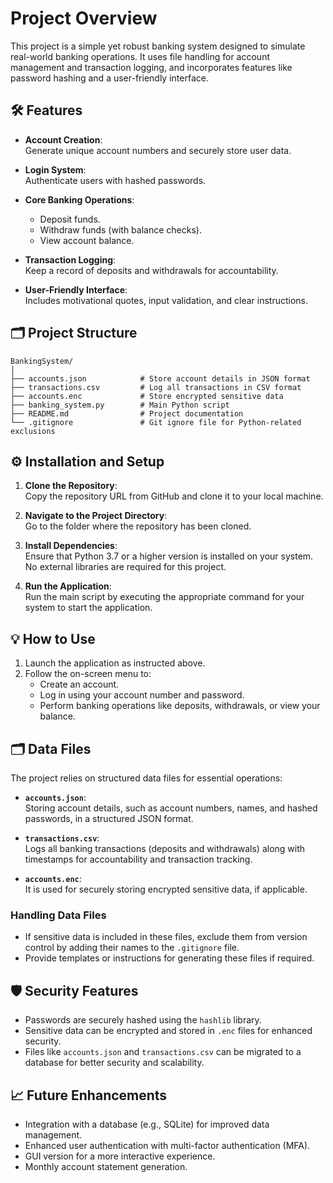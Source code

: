 # Project Overview
This project is a simple yet robust banking system designed to simulate real-world banking operations. It uses file handling for account management and transaction logging, and incorporates features like password hashing and a user-friendly interface.

## 🛠️ Features
- **Account Creation**:  
  Generate unique account numbers and securely store user data.

- **Login System**:  
  Authenticate users with hashed passwords.

- **Core Banking Operations**:  
  - Deposit funds.  
  - Withdraw funds (with balance checks).  
  - View account balance.

- **Transaction Logging**:  
  Keep a record of deposits and withdrawals for accountability.

- **User-Friendly Interface**:  
  Includes motivational quotes, input validation, and clear instructions.

## 🗂️ Project Structure
```
BankingSystem/
│
├── accounts.json            # Store account details in JSON format
├── transactions.csv         # Log all transactions in CSV format
├── accounts.enc             # Store encrypted sensitive data
├── banking_system.py        # Main Python script
├── README.md                # Project documentation
└── .gitignore               # Git ignore file for Python-related exclusions
```

## ⚙️ Installation and Setup
1. **Clone the Repository**:  
   Copy the repository URL from GitHub and clone it to your local machine.

2. **Navigate to the Project Directory**:  
   Go to the folder where the repository has been cloned.

3. **Install Dependencies**:  
   Ensure that Python 3.7 or a higher version is installed on your system. No external libraries are required for this project.

4. **Run the Application**:  
   Run the main script by executing the appropriate command for your system to start the application.

## 💡 How to Use
1. Launch the application as instructed above.  
2. Follow the on-screen menu to:  
   - Create an account.  
   - Log in using your account number and password.  
   - Perform banking operations like deposits, withdrawals, or view your balance.

## 🗂️ Data Files
The project relies on structured data files for essential operations:

- **`accounts.json`**:  
  Storing account details, such as account numbers, names, and hashed passwords, in a structured JSON format.

- **`transactions.csv`**:  
  Logs all banking transactions (deposits and withdrawals) along with timestamps for accountability and transaction tracking.

- **`accounts.enc`**:  
  It is used for securely storing encrypted sensitive data, if applicable.

### Handling Data Files
- If sensitive data is included in these files, exclude them from version control by adding their names to the `.gitignore` file.
- Provide templates or instructions for generating these files if required.

## 🛡️ Security Features
- Passwords are securely hashed using the `hashlib` library.  
- Sensitive data can be encrypted and stored in `.enc` files for enhanced security.  
- Files like `accounts.json` and `transactions.csv` can be migrated to a database for better security and scalability.

## 📈 Future Enhancements
- Integration with a database (e.g., SQLite) for improved data management.  
- Enhanced user authentication with multi-factor authentication (MFA).  
- GUI version for a more interactive experience.  
- Monthly account statement generation.

